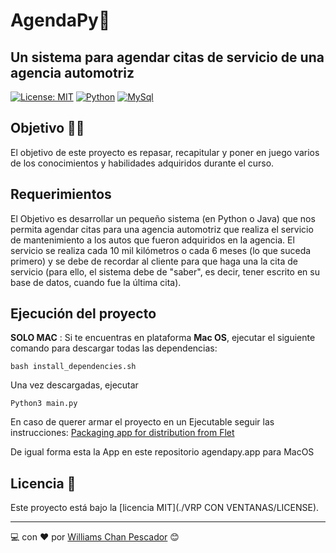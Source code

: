 # AgendaPy🚀

## Un sistema para agendar citas de servicio de una agencia automotriz

[![License: MIT](https://img.shields.io/badge/License-MIT-yellow.svg)](https://opensource.org/licenses/MIT)
[![Python](https://img.shields.io/badge/Python-v3.12.0-green?style=flat&logo=python&logoColor=ffffff)](https://www.python.org/)
[![MySql](https://img.shields.io/badge/MySQL-8.3-green?style=flat&logo=mysql&logoColor=ffffff)](https://neo4j.com/)

## Objetivo 🙌🏻
El objetivo de este proyecto es repasar, recapitular y poner en juego varios de los conocimientos y habilidades adquiridos durante el curso.

## Requerimientos 
El Objetivo es desarrollar un pequeño sistema (en Python o Java) que nos permita agendar citas para una agencia automotriz que realiza el servicio de mantenimiento a los autos que fueron adquiridos en la agencia. El servicio se realiza cada 10 mil kilómetros o cada 6 meses (lo que suceda primero) y se debe de recordar al cliente para que haga una la cita de servicio (para ello, el sistema debe de "saber", es decir, tener escrito en su base de datos, cuando fue la última cita).

## Ejecución del proyecto
**SOLO MAC** : Si te encuentras en plataforma **Mac OS**, ejecutar el siguiente comando para descargar todas las dependencias:
```
bash install_dependencies.sh
```
Una vez descargadas, ejecutar
```
Python3 main.py
```

En caso de querer armar el proyecto en un Ejecutable seguir las instrucciones: [Packaging app for distribution from Flet](https://flet.dev/docs/guides/python/packaging-app-for-distribution)

De igual forma esta la App en este repositorio agendapy.app para MacOS

## Licencia 🪪
Este proyecto está bajo la [licencia MIT](./VRP CON VENTANAS/LICENSE).


---
💻 con ❤️ por [Williams Chan Pescador]([https://github.com/newton1057](https://github.com/williams123000)https://github.com/williams123000) 😊
